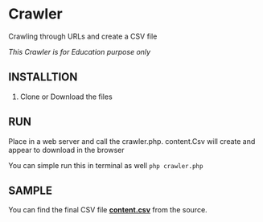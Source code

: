 <h1>Crawler</h1>
<p>Crawling through URLs and create a CSV file</p>
<i>This Crawler is for Education purpose only</i>


<h2>INSTALLTION</h2>
<ol>
  <li>Clone or Download the files</li>
</ol>

<h2>RUN</h2>

<p>Place in a web server and call the crawler.php. content.Csv will create and appear to download in the browser</p>

<p>You can simple run this in terminal as well <code>php crawler.php</code></p>

<h2>SAMPLE</h2>

You can find the final CSV file <b><a href="https://github.com/llcoollasa/crawler/blob/master/content.csv" target="_blank" >content.csv</a></b> from the source.


